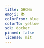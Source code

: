```yaml
---
title: GHCNm
emoji: 📚
colorFrom: blue
colorTo: yellow
sdk: docker
pinned: false
license: mit
---
```



